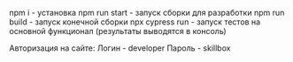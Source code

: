 npm i - установка
npm run start - запуск сборки для разработки
npm run build - запуск конечной сборки
npx cypress run - запуск тестов на основной функционал (результаты выводятся в консоль)

Авторизация на сайте:
Логин - developer
Пароль - skillbox
